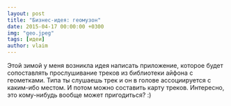 ```yaml
---
layout: post
title: "Бизнес-идея: геомузон"
date: 2015-04-17 00:00:00 +0300
img: "geo.jpeg"
tags: [идеи]
author: vlaim
---
```


Этой зимой у меня возникла идея написать приложение, которое будет сопоставлять прослушивание треков из библиотеки айфона с геометками.
Типа ты слушаешь трек и он в голове ассоциируется с каким-ибо местом. И потом можно составить карту треков. Интересно, это кому-нибудь вообще может пригодиться? :)